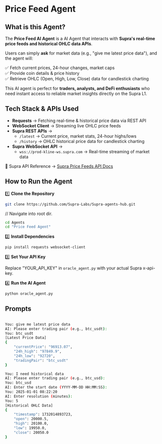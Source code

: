 # Price Feed Agent 

## What is this Agent?  
The **Price Feed AI Agent** is a AI Agent that interacts with **Supra's real-time price feeds and historical OHLC data APIs**.  

Users can simply **ask** for market data (e.g., "give me latest price data"), and the agent will:

✅ Fetch current prices, 24-hour changes, market caps  
✅ Provide coin details & price history  
✅ Retrieve OHLC (Open, High, Low, Close) data for candlestick charting  

This AI agent is perfect for **traders, analysts, and DeFi enthusiasts** who need instant access to reliable market insights directly on the Supra L1.

## Tech Stack & APIs Used  

- **Requests** → Fetching real-time & historical price data via REST API  
- **WebSocket Client** → Streaming live OHLC price feeds  
- **Supra REST APIs** →  
  - `/latest` → Current price, market stats, 24-hour highs/lows  
  - `/history` → OHLC historical price data for candlestick charting  
- **Supra WebSocket API** →  
  - `wss://prod-kline-ws.supra.com` → Real-time streaming of market data  

📖 Supra API Reference → [Supra Price Feeds API Docs](https://prod-kline-rest.supra.com/rpc/docs)  


## How to Run the Agent  

1️⃣ **Clone the Repository**  

```bash
git clone https://github.com/Supra-Labs/Supra-agents-hub.git
```
// Navigate into root dir.

```bash
cd Agents
cd "Price Feed Agent"
```

2️⃣ **Install Dependencies**

```bash
pip install requests websocket-client
```

3️⃣ **Set Your API Key**

Replace "YOUR_API_KEY" in ```oracle_agent.py``` with your actual Supra x-api-key.

4️⃣ **Run the AI Agent**

```bash
python oracle_agent.py
```

## Prompts

```bash

You: give me latest price data
AI: Please enter trading pair (e.g., btc_usdt):
You: btc_usdt
[Latest Price Data]
{
    "currentPrice": "96913.07",
    "24h_high": "97849.9",
    "24h_low": "92720",
    "tradingPair": "btc_usdt"
}

You: I need historical data
AI: Please enter trading pair (e.g., btc_usd):
You: btc_usd
AI: Enter the start date (YYYY-MM-DD HH:MM:SS):
You: 2025-01-01 08:22:20
AI: Enter resolution (minutes):
You: 5
[Historical OHLC Data]
{
    "timestamp": 1732014893723,
    "open": 20000.5,
    "high": 20100.0,
    "low": 19950.0,
    "close": 20050.0
}
```

